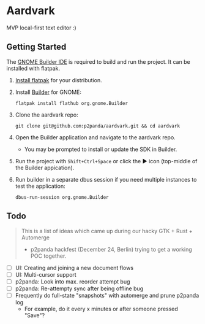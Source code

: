 # Aardvark

MVP local-first text editor :)

## Getting Started

The [GNOME Builder IDE](https://builder.readthedocs.io/) is required to build
and run the project. It can be installed with flatpak.

1. [Install flatpak](https://flatpak.org/setup/) for your distribution.

2. Install [Builder](https://flathub.org/apps/org.gnome.Builder) for GNOME:

    `flatpak install flathub org.gnome.Builder`

3. Clone the aardvark repo:

    `git clone git@github.com:p2panda/aardvark.git && cd aardvark`

4. Open the Builder application and navigate to the aardvark repo.
   - You may be prompted to install or update the SDK in Builder.

5. Run the project with `Shift+Ctrl+Space` or click the ► icon (top-middle of
   the Builder appication).

6. Run builder in a separate dbus session if you need multiple instances to
   test the application:

    `dbus-run-session org.gnome.Builder`

## Todo

> This is a list of ideas which came up during our hacky GTK + Rust + Automerge
> + p2panda hackfest (December 24, Berlin) trying to get a working POC
> together.

- [ ] UI: Creating and joining a new document flows
- [ ] UI: Multi-cursor support
- [ ] p2panda: Look into max. reorder attempt bug
- [ ] p2panda: Re-attempty sync after being offline bug
- [ ] Frequently do full-state "snapshots" with automerge and prune p2panda log
    - For example, do it every x minutes or after someone pressed "Save"?
